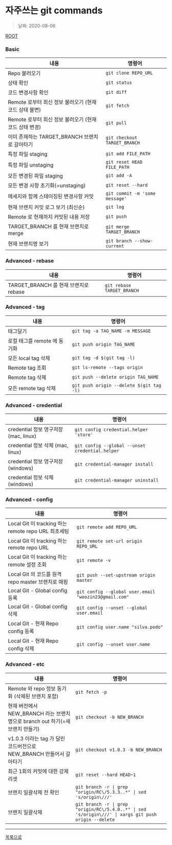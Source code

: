 # 자주쓰는 git commands

> 날짜: 2020-08-06

[ROOT](/../../)

### Basic

내용 | 명령어
--- | ---
Repo 불러오기 | `git clone REPO_URL`
상태 확인 | `git status`
코드 변경사항 확인 | `git diff`
Remote 로부터 최신 정보 불러오기 (현재 코드 상태 불변) | `git fetch`
Remote 로부터 최신 정보 불러오기 (현재 코드 상태 변경) | `git pull`
이미 존재하는 TARGET_BRANCH 브랜치로 갈아타기 | `git checkout TARGET_BRANCH`
특정 파일 staging | `git add FILE_PATH`
특정 파일 unstaging | `git reset HEAD FILE_PATH`
모든 변경된 파일 staging | `git add -A`
모든 변경 사항 초기화(=unstaging) | `git reset --hard`
메세지와 함께 스테이징된 변경사항 커밋 | `git commit -m 'some message'`
현재 브랜치 커밋 로그 보기 (최신순) | `git log`
Remote 로 현재까지 커밋된 내용 저장 | `git push`
TARGET_BRANCH 를 현재 브랜치로 merge | `git merge TARGET_BRANCH`
현재 브랜치명 보기 | `git branch --show-current`

### Advanced - rebase

내용 | 명령어
--- | ---
TARGET_BRANCH 를 현재 브랜치로 rebase | `git rebase TARGET_BRANCH`

### Advanced - tag

내용 | 명령어
--- | ---
태그달기 | `git tag -a TAG_NAME -m MESSAGE`
로컬 태그를 remote 에 동기화 | `git push origin TAG_NAME`
모든 local tag 삭제 | `git tag -d $(git tag -l)`
Remote tag 조회 | `git ls-remote --tags origin`
Remote tag 삭제 | `git push --delete origin TAG_NAME`
모든 remote tag 삭제 | `git push origin --delete $(git tag -l) `


### Advanced - credential

내용 | 명령어
--- | ---
credential 정보 영구저장 (mac, linux) | `git config credential.helper 'store'`
credential 정보 삭제 (mac, linux) | `git config --global --unset credential.helper`
credential 정보 영구저장 (windows) | `git credential-manager install`
credential 정보 삭제 (windows) | `git credential-manager uninstall`


### Advanced - config

내용 | 명령어
--- | ---
Local Git 이 tracking 하는 remote repo URL 최초세팅 | `git remote add REPO_URL`
Local Git 이 tracking 하는 remote repo URL  | `git remote set-url origin REPO_URL`
Local Git 이 tracking 하는 remote 설정 조회 | `git remote -v`
Local Git 의 코드를 원격 repo master 브랜치로 매핑 | `git push --set-upstream origin master`
Local Git - Global config 등록 | `git config --global user.email "woozin23@gmail.com"`
Local Git - Global config 삭제 | `git config --unset --global user.email`
Local Git - 현재 Repo config 등록 | `git config user.name "silva.podo"`
Local Git - 현재 Repo config 삭제 | `git config --unset user.name`


### Advanced - etc

내용 | 명령어
--- | ---
Remote 와 repo 정보 동기화 (삭제된 브랜치 포함) | `git fetch -p`
현재 버전에서 NEW_BRANCH 라는 브랜치 명으로 branch out 하기(=새 브랜치 만들기) | `git checkout -b NEW_BRANCH`
v1.0.3 이라는 tag 가 달린 코드버전으로 NEW_BRANCH 만들어서 갈아타기 | `git checkout v1.0.3 -b NEW_BRANCH`
최근 1회의 커밋에 대한 강제 리셋 | `git reset --hard HEAD~1`
브랜치 일괄삭제 전 확인 | `git branch -r \| grep "origin/RC\/5.3.3..*" \| sed 's/origin\///'`
브랜치 일괄삭제 | `git branch -r \| grep "origin/RC\/5.4.0..*" \| sed 's/origin\///' \| xargs git push origin --delete`


---

[목록으로](https://github.com/Shiwoo-Park/blog/tree/master/kor)
